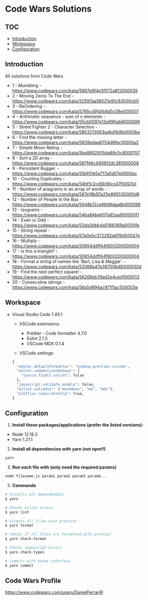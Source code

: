 # Code Wars Solutions

## TOC

- [Introduction](#introduction)
- [Workspace](#workspace)
- [Configuration](#configuration)

## Introduction

All solutions from Code Wars

- 1 - Mumbling - <https://www.codewars.com/kata/5667e8f4e3f572a8f2000039>
- 2 - Moving Zeros To The End - <https://www.codewars.com/kata/52597aa56021e91c93000cb0>
- 3 - ReOrdering - <https://www.codewars.com/kata/5785cd91a1b8d5c06e000007>
- 4 - Arithmetic sequence - sum of n elements - <https://www.codewars.com/kata/55cb0597e12e896ab6000099>
- 5 - Street Fighter 2 - Character Selection - <https://www.codewars.com/kata/5853213063adbd1b9b0000be>
- 6 - Find the missing letter - <https://www.codewars.com/kata/5839edaa6754d6fec10000a2>
- 7 - Simple Moon Rating - <https://www.codewars.com/kata/5be8852935da89c5c8000157>
- 8 - Sort a 2D array - <https://www.codewars.com/kata/587f46c9406f2dc381000009>
- 9 - Persistent Bugger. - <https://www.codewars.com/kata/55bf01e5a717a0d57e0000ec>
- 10 - Counting Duplicates - <https://www.codewars.com/kata/54bf1c2cd5b56cc47f0007a1>
- 11 - Number of anagrams in an array of words - <https://www.codewars.com/kata/587e18b97a25e865530000d8>
- 12 - Number of People in the Bus - <https://www.codewars.com/kata/5648b12ce68d9daa6b000099>
- 13 - Isograms - <https://www.codewars.com/kata/54ba84be607a92aa900000f1>
- 14 - Even or Odd - <https://www.codewars.com/kata/53da3dbb4a5168369a0000fe>
- 15 - String repeat - <https://www.codewars.com/kata/57a0e5c372292dd76d000d7e>
- 16 - Multiply - <https://www.codewars.com/kata/50654ddff44f800200000004>
- 17 - Is this a triangle? - <https://www.codewars.com/kata/50654ddff44f800200000004>
- 18 - Format a string of names like 'Bart, Lisa & Maggie'. - <https://www.codewars.com/kata/53368a47e38700bd8300030d>
- 19 - Find the next perfect square! - <https://www.codewars.com/kata/56269eb78ad2e4ced1000013>
- 20 - Consecutive stirngs - <https://www.codewars.com/kata/56a5d994ac971f1ac500003e>

## Workspace

- Visual Studio Code 1.45.1

  - VSCode extensions:

    - Prettier - Code formatter 4.7.0
    - Eslint 2.1.5
    - VSCode MDX 0.1.4

  - VSCode settings:

  ```sh
  {
    "editor.defaultFormatter": "esbenp.prettier-vscode",
    "editor.codeActionsOnSave": {
      "source.fixAll.eslint": false
    },
    "javascript.validate.enable": false,
    "eslint.validate": ["markdown", "md", "mdx"],
    "prettier.requireConfig": true,
  }
  ```

## Configuration

1. **Install these packages/applications (prefer the listed versions):**

- Node 12.18.2
- Yarn 1.21.1

2. **Install all dependencies with yarn (not npm!!)**

```sh
yarn
```

3. **Run each file with (only need the required params)**

```sh
node filename.js param1 param2 param3 param4...
```

5. **Commands**

```bash
# Installs all dependendies
$ yarn

# Checks Eslint errors
$ yarn lint

# Formats all files with prettier
$ yarn format

# Checks if all files are formatted with prettier
$ yarn check-format

# Checks typescript errors
$ yarn check-types

# Commits with karma interface
$ yarn commit
```

## Code Wars Profile

<https://www.codewars.com/users/DanielFerrariR>

